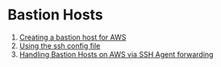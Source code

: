 # Bastion Hosts

1. [Creating a bastion host for AWS](https://vaughanj10.github.io/creating-a-bastion-host-for-aws/)
2. [Using the ssh config file](https://linuxize.com/post/using-the-ssh-config-file/)
3. [Handling Bastion Hosts on AWS via SSH Agent forwarding](https://medium.com/@crishantha/handing-bastion-hosts-on-aws-via-ssh-agent-forwarding-f1d2d4e8622a)

